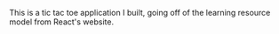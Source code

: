 This is a tic tac toe application I built, going off of the learning resource model from React's website.

